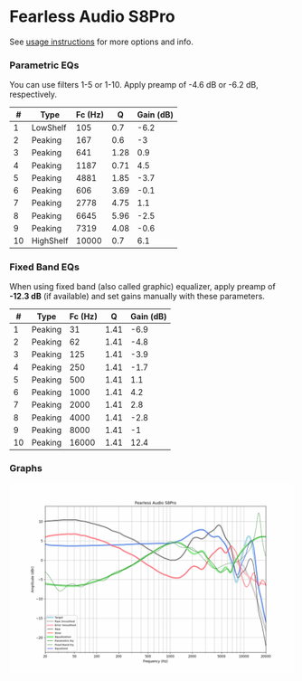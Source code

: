 # Fearless Audio S8Pro
See [usage instructions](https://github.com/jaakkopasanen/AutoEq#usage) for more options and info.

### Parametric EQs
You can use filters 1-5 or 1-10. Apply preamp of -4.6 dB or -6.2 dB, respectively.

|   # | Type      |   Fc (Hz) |    Q |   Gain (dB) |
|-----|-----------|-----------|------|-------------|
|   1 | LowShelf  |       105 | 0.7  |        -6.2 |
|   2 | Peaking   |       167 | 0.6  |        -3   |
|   3 | Peaking   |       641 | 1.28 |         0.9 |
|   4 | Peaking   |      1187 | 0.71 |         4.5 |
|   5 | Peaking   |      4881 | 1.85 |        -3.7 |
|   6 | Peaking   |       606 | 3.69 |        -0.1 |
|   7 | Peaking   |      2778 | 4.75 |         1.1 |
|   8 | Peaking   |      6645 | 5.96 |        -2.5 |
|   9 | Peaking   |      7319 | 4.08 |        -0.6 |
|  10 | HighShelf |     10000 | 0.7  |         6.1 |

### Fixed Band EQs
When using fixed band (also called graphic) equalizer, apply preamp of **-12.3 dB** (if available) and set gains manually with these parameters.

|   # | Type    |   Fc (Hz) |    Q |   Gain (dB) |
|-----|---------|-----------|------|-------------|
|   1 | Peaking |        31 | 1.41 |        -6.9 |
|   2 | Peaking |        62 | 1.41 |        -4.8 |
|   3 | Peaking |       125 | 1.41 |        -3.9 |
|   4 | Peaking |       250 | 1.41 |        -1.7 |
|   5 | Peaking |       500 | 1.41 |         1.1 |
|   6 | Peaking |      1000 | 1.41 |         4.2 |
|   7 | Peaking |      2000 | 1.41 |         2.8 |
|   8 | Peaking |      4000 | 1.41 |        -2.8 |
|   9 | Peaking |      8000 | 1.41 |        -1   |
|  10 | Peaking |     16000 | 1.41 |        12.4 |

### Graphs
![](./Fearless%20Audio%20S8Pro.png)
